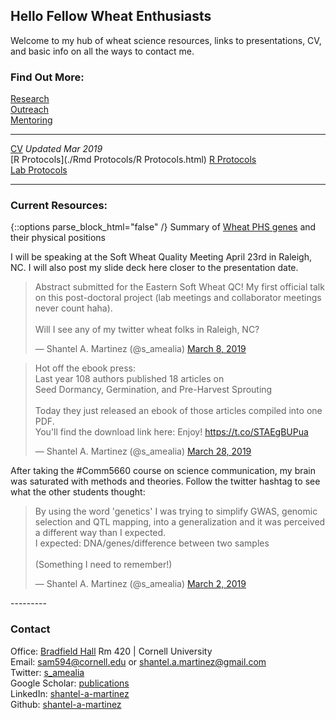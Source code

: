 ## Hello Fellow Wheat Enthusiasts

Welcome to my hub of wheat science resources, links to presentations, CV, and basic info on all the ways to contact me.  

### Find Out More:  
[Research](./research.html)<br/>
[Outreach](./outreach.html)<br/>
[Mentoring](./mentoring.html)<br/>

---------
[CV](./CV.html) *Updated Mar 2019*   
[R Protocols](./Rmd Protocols/R Protocols.html)
[R Protocols](https://nbviewer.jupyter.org/github/shantel-martinez/shantel-martinez.github.io/blob/master/Rmd%20Protocols/R%20Protocols.ipynb?flush_cache=true)  
[Lab Protocols](https://nbviewer.jupyter.org/github/shantel-martinez/Lab_Resources/blob/master/Lab%20Protocols.ipynb)   

---------

### Current Resources:  
{::options parse_block_html="false" /}
Summary of [Wheat PHS genes](./resources.html) and their physical positions  

I will be speaking at the Soft Wheat Quality Meeting April 23rd in Raleigh, NC. I will also post my slide deck here closer to the presentation date.  
<div class="center">
<blockquote class="twitter-tweet" data-lang="en"><p lang="en" dir="ltr">Abstract submitted for the Eastern Soft Wheat QC! My first official talk on this post-doctoral project (lab meetings and collaborator meetings never count haha).<br><br>Will I see any of my twitter wheat folks in Raleigh, NC?</p>&mdash; Shantel A. Martinez (@s_amealia) <a href="https://twitter.com/s_amealia/status/1104150574696681472?ref_src=twsrc%5Etfw">March 8, 2019</a></blockquote>
<script async src="https://platform.twitter.com/widgets.js" charset="utf-8"></script>

<blockquote class="twitter-tweet" data-lang="en"><p lang="en" dir="ltr">Hot off the ebook press:<br>Last year 108 authors published 18 articles on<br>Seed Dormancy, Germination, and Pre-Harvest Sprouting<br><br>Today they just released an ebook of those articles compiled into one PDF.<br>You&#39;ll find the download link here: Enjoy!  <a href="https://t.co/STAEgBUPua">https://t.co/STAEgBUPua</a></p>&mdash; Shantel A. Martinez (@s_amealia) <a href="https://twitter.com/s_amealia/status/1111344162568355841?ref_src=twsrc%5Etfw">March 28, 2019</a></blockquote>
<script async src="https://platform.twitter.com/widgets.js" charset="utf-8"></script>


After taking the #Comm5660 course on science communication, my brain was saturated with methods and theories. Follow the twitter hashtag to see what the other students thought:   
<blockquote class="twitter-tweet" data-lang="en"><p lang="en" dir="ltr">By using the word &#39;genetics&#39; I was trying to simplify GWAS, genomic selection and QTL mapping, into a generalization and it was perceived a different way than I expected.<br>I expected: DNA/genes/difference between two samples <br><br>(Something I need to remember!)</p>&mdash; Shantel A. Martinez (@s_amealia) <a href="https://twitter.com/s_amealia/status/1101891094277697536?ref_src=twsrc%5Etfw">March 2, 2019</a></blockquote>
<script async src="https://platform.twitter.com/widgets.js" charset="utf-8"></script>

</div>
---------

### Contact   
Office: [Bradfield Hall](https://goo.gl/maps/Yfk3XHpH1wk) Rm 420 | Cornell University   
Email: [sam594@cornell.edu](mailto:sam594@cornell.edu) or [shantel.a.martinez@gmail.com](mailto:shantel.a.martinez@gmail.com)   
Twitter: [s_amealia](https://twitter.com/s_amealia)    
Google Scholar: [publications](https://scholar.google.com/citations?user=70kEKNsAAAAJ&hl=en&oi=ao)   
LinkedIn: [shantel-a-martinez](https://www.linkedin.com/in/shantel-a-martinez/)    
Github: [shantel-a-martinez](https://github.com/shantel-martinez?tab=repositories)  
